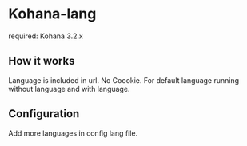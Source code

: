 Kohana-lang
===========

required: Kohana 3.2.x

How it works
------------

Language is included in url.
No Coookie.
For default language running without language and with language.


Configuration
-------------

Add more languages in config lang file.
